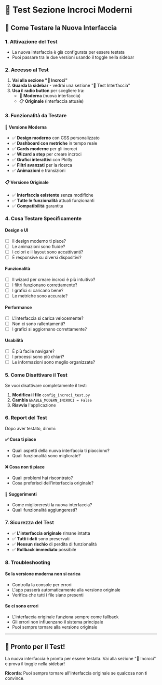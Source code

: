# 🧪 Test Sezione Incroci Moderni

## 🎯 Come Testare la Nuova Interfaccia

### **1. Attivazione del Test**
- La nuova interfaccia è già configurata per essere testata
- Puoi passare tra le due versioni usando il toggle nella sidebar

### **2. Accesso al Test**
1. **Vai alla sezione "🔄 Incroci"**
2. **Guarda la sidebar** - vedrai una sezione "🔧 Test Interfaccia"
3. **Usa il radio button** per scegliere tra:
   - 🎨 **Moderna** (nuova interfaccia)
   - 📋 **Originale** (interfaccia attuale)

### **3. Funzionalità da Testare**

#### **🎨 Versione Moderna**
- ✅ **Design moderno** con CSS personalizzato
- ✅ **Dashboard con metriche** in tempo reale
- ✅ **Cards moderne** per gli incroci
- ✅ **Wizard a step** per creare incroci
- ✅ **Grafici interattivi** con Plotly
- ✅ **Filtri avanzati** per la ricerca
- ✅ **Animazioni** e transizioni

#### **📋 Versione Originale**
- ✅ **Interfaccia esistente** senza modifiche
- ✅ **Tutte le funzionalità** attuali funzionanti
- ✅ **Compatibilità** garantita

### **4. Cosa Testare Specificamente**

#### **Design e UI**
- [ ] Il design moderno ti piace?
- [ ] Le animazioni sono fluide?
- [ ] I colori e il layout sono accattivanti?
- [ ] È responsive su diversi dispositivi?

#### **Funzionalità**
- [ ] Il wizard per creare incroci è più intuitivo?
- [ ] I filtri funzionano correttamente?
- [ ] I grafici si caricano bene?
- [ ] Le metriche sono accurate?

#### **Performance**
- [ ] L'interfaccia si carica velocemente?
- [ ] Non ci sono rallentamenti?
- [ ] I grafici si aggiornano correttamente?

#### **Usabilità**
- [ ] È più facile navigare?
- [ ] I processi sono più chiari?
- [ ] Le informazioni sono meglio organizzate?

### **5. Come Disattivare il Test**

Se vuoi disattivare completamente il test:

1. **Modifica il file** `config_incroci_test.py`
2. **Cambia** `ENABLE_MODERN_INCROCI = False`
3. **Riavvia** l'applicazione

### **6. Report del Test**

Dopo aver testato, dimmi:

#### **✅ Cosa ti piace**
- Quali aspetti della nuova interfaccia ti piacciono?
- Quali funzionalità sono migliorate?

#### **❌ Cosa non ti piace**
- Quali problemi hai riscontrato?
- Cosa preferisci dell'interfaccia originale?

#### **🔧 Suggerimenti**
- Come miglioreresti la nuova interfaccia?
- Quali funzionalità aggiungeresti?

### **7. Sicurezza del Test**

- ✅ **L'interfaccia originale** rimane intatta
- ✅ **Tutti i dati** sono preservati
- ✅ **Nessun rischio** di perdita di funzionalità
- ✅ **Rollback immediato** possibile

### **8. Troubleshooting**

#### **Se la versione moderna non si carica**
- Controlla la console per errori
- L'app passerà automaticamente alla versione originale
- Verifica che tutti i file siano presenti

#### **Se ci sono errori**
- L'interfaccia originale funziona sempre come fallback
- Gli errori non influenzano il sistema principale
- Puoi sempre tornare alla versione originale

---

## 🚀 Pronto per il Test!

La nuova interfaccia è pronta per essere testata. Vai alla sezione "🔄 Incroci" e prova il toggle nella sidebar!

**Ricorda**: Puoi sempre tornare all'interfaccia originale se qualcosa non ti convince.

